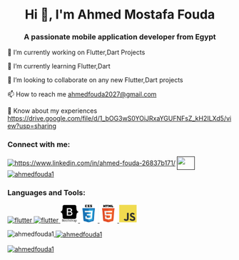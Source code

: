 <h1 align="center">  Hi 👋, I'm Ahmed Mostafa Fouda</h1>
<h3 align="center">A passionate mobile application developer from Egypt</h3>
🔭 I’m currently working on Flutter,Dart  Projects

🌱 I’m currently learning Flutter,Dart 

👯 I’m looking to collaborate on any new Flutter,Dart projects

📫 How to reach me ahmedfouda2027@gmail.com

📄 Know about my experiences https://drive.google.com/file/d/1_bOG3wS0YOiJRxaYGUFNFsZ_kH2ILXd5/view?usp=sharing

<h3 align="left">Connect with me:</h3>
<p align="left">
<a href="https://www.linkedin.com/in/ahmed-fouda-26837b171/" target="blank"><img align="center" src="https://raw.githubusercontent.com/rahuldkjain/github-profile-readme-generator/master/src/images/icons/Social/linked-in-alt.svg" alt="https://www.linkedin.com/in/ahmed-fouda-26837b171/" height="30" width="40" /></a>
<a href="" target="blank"><img align="center" src="https://raw.githubusercontent.com/rahuldkjain/github-profile-readme-generator/master/src/images/icons/Social/facebook.svg" alt="" height="30" width="40" /></a>
<a href="" target="blank"><img align="center" src="https://raw.githubusercontent.com/rahuldkjain/github-profile-readme-generator/master/src/images/icons/Social/instagram.svg" alt="ahmedfouda1" height="30" width="40" /></a>
</p>

<h3 align="left">Languages and Tools:</h3>
<p align="left"> <a href="https://flutter.dev" target="_blank" rel="noreferrer"> <img src="https://www.vectorlogo.zone/logos/flutterio/flutterio-icon.svg" alt="flutter" width="40" height="40"/> </a>
<a href="https://firebase.google.com/" target="_blank" rel="noreferrer"> <img src="https://www.vectorlogo.zone/logos/firebase/firebase-icon.svg" alt="flutter" width="40" height="40"/> </a>
<a href="https://getbootstrap.com" target="_blank" rel="noreferrer"> <img src="https://raw.githubusercontent.com/devicons/devicon/master/icons/bootstrap/bootstrap-plain-wordmark.svg" alt="bootstrap" width="40" height="40"/> </a> <a href="https://www.w3schools.com/css/" target="_blank" rel="noreferrer"> <img src="https://raw.githubusercontent.com/devicons/devicon/master/icons/css3/css3-original-wordmark.svg" alt="css3" width="40" height="40"/> </a> <a href="https://www.w3.org/html/" target="_blank" rel="noreferrer"> <img src="https://raw.githubusercontent.com/devicons/devicon/master/icons/html5/html5-original-wordmark.svg" alt="html5" width="40" height="40"/> </a> <a href="https://developer.mozilla.org/en-US/docs/Web/JavaScript" target="_blank" rel="noreferrer"> <img src="https://raw.githubusercontent.com/devicons/devicon/master/icons/javascript/javascript-original.svg" alt="javascript" width="40" height="40"/> </p>

<p><img align="left" src="https://github-readme-stats.vercel.app/api/top-langs?username=ahmedfouda1&show_icons=true&locale=en&layout=compact" alt="ahmedfouda1" /></p> 

<p>&nbsp;<img align="center" src="https://github-readme-stats.vercel.app/api?username=ahmedfouda1&show_icons=true&locale=en" alt="ahmedfouda1" /></p> 

<p><img align="center" src="https://github-readme-streak-stats.herokuapp.com/?user=ettharrhassan&" alt="ahmedfouda1" /></p>

